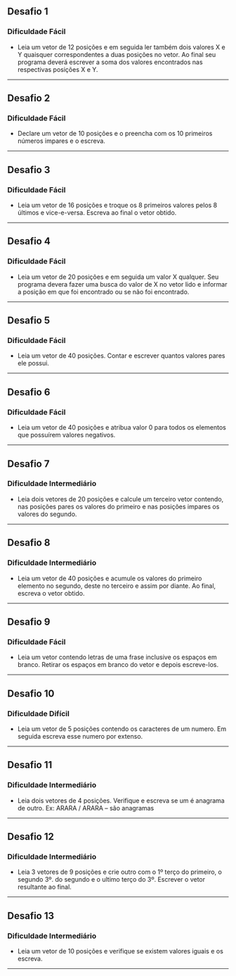 ## Desafio 1
### Dificuldade Fácil
- Leia um vetor de 12 posições e em seguida ler também dois valores X e Y quaisquer correspondentes a duas posições no vetor. Ao final seu programa deverá escrever a soma dos valores encontrados nas respectivas posições X e Y.
---
## Desafio 2
### Dificuldade Fácil
- Declare um vetor de 10 posições e o preencha com os 10 primeiros números impares e o escreva.
---
## Desafio 3
### Dificuldade Fácil
- Leia um vetor de 16 posições e troque os 8 primeiros valores pelos 8 últimos e vice-e-versa. Escreva ao final o vetor obtido.
---
## Desafio 4
### Dificuldade Fácil
- Leia um vetor de 20 posições e em seguida um valor X qualquer. Seu programa devera fazer uma busca do valor de X no vetor lido e informar a posição em que foi encontrado ou se não foi encontrado.
---
## Desafio 5
### Dificuldade Fácil
- Leia um vetor de 40 posições. Contar e escrever quantos valores pares ele possui.
---
## Desafio 6
### Dificuldade Fácil
- Leia um vetor de 40 posições e atribua valor 0 para todos os elementos que possuírem valores negativos.
---
## Desafio 7
### Dificuldade Intermediário
- Leia dois vetores de 20 posições e calcule um terceiro vetor contendo, nas posições pares os valores do primeiro e nas posições impares os valores do segundo.
---

## Desafio 8
### Dificuldade Intermediário
- Leia um vetor de 40 posições e acumule os valores do primeiro elemento no segundo, deste no terceiro e assim por diante. Ao final, escreva o vetor obtido.
---

## Desafio 9
### Dificuldade Fácil
- Leia um vetor contendo letras de uma frase inclusive os espaços em branco. Retirar os espaços em branco do vetor e depois escreve-los.
---

## Desafio 10
### Dificuldade Difícil
- Leia um vetor de 5 posições contendo os caracteres de um numero. Em seguida escreva esse numero por extenso.
---

## Desafio 11
### Dificuldade Intermediário
- Leia dois vetores de 4 posições. Verifique e escreva se um é anagrama de outro. Ex:
    ARARA / ARARA – são anagramas
---

## Desafio 12
### Dificuldade Intermediário
- Leia 3 vetores de 9 posições e crie outro com o 1º terço do primeiro, o segundo 3º. do segundo e o ultimo terço do 3º. Escrever o vetor resultante ao final.
---

## Desafio 13
### Dificuldade Intermediário
- Leia um vetor de 10 posições e verifique se existem valores iguais e os escreva.
---
<!--
## Desafio 14
### Dificuldade Intermediário
- Leia um vetor de 50 posições e o compacte, ou seja, elimine as posições com valor zero avançando uma posição, com os com os valores subseqüentes do vetor. Dessa forma todos “zeros” devem ficar para as posições finais do vetor.
---

## Desafio 15
### Dificuldade Difícil
- Considere um vetor de trajetórias de 9 elementos, onde cada elemento possui o valor do próximo elemento do vetor a ser lido.                    

  Índice 1    2    3    4    5    6    7     8     9                      
  Valor  5    7    6    9    2    8    4     0     3            
  Assim, a seqüência da leitura seria 1, 5, 2, 7, 4, 9, 3, 6, 8, 0            

  - Faça um algoritmo que seja capaz de ler esse vetor e seguir a trajetória.
---
## Desafio 16
### Dificuldade Fácil
- Escreva um algoritmo que solicite ao usuário a entrada de 5 números, e que exiba o somatório desses números na tela. Após exibir a soma, o programa deve mostrar também os números que o usuário digitou, um por linha.  
---
## Desafio 17
### Dificuldade Intermediário
- Escreva um algoritmo que solicite ao usuário a entrada de 5 nomes, e que exiba a lista desses nomes na tela. Após exibir essa lista, o programa deve mostrar também os nomes na ordem inversa em que o usuário os digitou, um por linha.  
---
## Desafio 18
### Dificuldade Fácil 
- Crie um programa que solicite a entrada de 10 números pelo usuário, armazenando-os em um vetor, e então monte outro vetor com os valores do primeiro multiplicados por 5. Exiba os valores dos dois vetores na tela, simultaneamente, em duas colunas (um em cada coluna), uma posição por linha.   
---
## Desafio 19
### Dificuldade Fácil
- Crie um programa que armazene 10 números digitados pelo usuário em dois vetores: um somente para números pares, e outro somente para números ímpares. Após, exiba os valores dos dois vetores na tela, em sequência. Obs.: As posições que não receberem valores exibirão o número zero. Não se preocupe com isso por enquanto.  
---
## Desafio 20
### Dificuldade Fácil
- Modifique o programa anterior para não aceitar a entrada do número zero, e requisitar a digitação de outro número neste caso.  
---
## Desafio 21
### Dificuldade Fácil
- Modifique novamente o programa anterior, de modo a não exibir na saída os números zero que são mostrados para todas as posições que não receberam nenhum valor durante a atribuição (e portanto estão vazias).
---
-->
